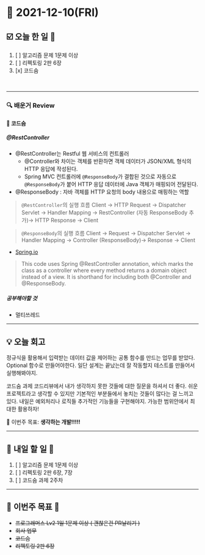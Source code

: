 # 📆 2021-12-10(FRI)
## ☑️ 오늘 한 일 📑
1. [ ] 알고리즘 문제 1문제 이상
2. [ ] 리펙토링 2판 6장 
3. [x] 코드숨

<br>

***

### 🔍️ 배운거 Review

#### 🌈 코드숨 
##### @RestController
- @RestController는 Restful 웹 서비스의 컨트롤러
  - @Controller와 차이는 객체를 반환하면 객체 데이터가 JSON/XML 형식의 HTTP 응답에 작성된다. 
  - Spring MVC 컨트롤러에 `@ResponseBody`가 결합된 것으로 자동으로 `@ResponseBody`가 붙어 HTTP 응답 데이터에 
  Java 객체가 매핑되어 전달된다. 
- @ResponseBody : 자바 객체를 HTTP 요청의 body 내용으로 매핑하는 역할

>`@RestController`의 실행 흐름
Client -> HTTP Request -> Dispatcher Servlet -> Handler Mapping ->
RestController (자동 ResponseBody 추가)-> HTTP Response -> Client

>`@ResponseBody`의 실행 흐름
Client -> Request -> Dispatcher Servlet -> Handler Mapping ->
Controller (ResponseBody)-> Response -> Client

- [Spring.io](https://spring.io/guides/gs/rest-service/)
>This code uses Spring @RestController annotation, which marks the class as a controller where every method returns a domain object instead of a view. It is shorthand for including both @Controller and @ResponseBody.
> 
##### 공부해야할 것 
- 멀티쓰레드


***
## 💡  오늘  회고 

정규식을 활용해서 입력받는 데이터 값을 제어하는 공통 함수를 만드는 업무를 받았다. 
Optional 함수로 만들어야한다. 일단 설계는 끝났는데 잘 작동할지 테스트를 만들어서 실행해봐야지. 

코드숨 과제 코드리뷰에서 내가 생각하지 못한 것들에 대한 질문을 하셔서 더 좋다. 쉬운 프로젝트라고 생각할 수 있지만
기본적인 부분들에서 놓치는 것들이 많다는 걸 느끼고 있다. 내일은 예외처리나 로직들 추가적인 기능들을 구현해야지. 
가능한 범위안에서 최대한 활용하자! 
 
🎯 이번주 목표: **생각하는 개발!!!!!** 

***

## 🎯 내일 할 일 🎯
1. [ ] 알고리즘 문제 1문제 이상
2. [ ] 리펙토링 2판 6장, 7장
3. [ ] 코드숨 과제 2주차


***

## 🏁 이번주 목표 🏁   
- ~~프로그래머스 Lv2 1일 1문제 이상 ( 괜찮은건 PR날리기 )~~
- ~~회사 업무~~
- ~~코드숨~~
- ~~리펙토링 2판 6장~~ 
